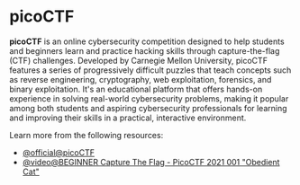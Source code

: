 # picoCTF

**picoCTF** is an online cybersecurity competition designed to help students and beginners learn and practice hacking skills through capture-the-flag (CTF) challenges. Developed by Carnegie Mellon University, picoCTF features a series of progressively difficult puzzles that teach concepts such as reverse engineering, cryptography, web exploitation, forensics, and binary exploitation. It's an educational platform that offers hands-on experience in solving real-world cybersecurity problems, making it popular among both students and aspiring cybersecurity professionals for learning and improving their skills in a practical, interactive environment.

Learn more from the following resources:

- [@official@picoCTF](https://picoctf.org/)
- [@video@BEGINNER Capture The Flag - PicoCTF 2021 001 "Obedient Cat"](https://www.youtube.com/watch?v=P07NH5F-t3s)
